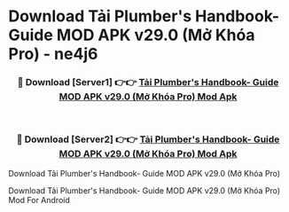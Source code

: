 # Download Tải Plumber's Handbook- Guide MOD APK v29.0 (Mở Khóa Pro) - ne4j6


<div align="center">
<h3>🔴 Download [Server1] 👉👉 <a href="https://apk-comot.site?title=Tải_Plumber's_Handbook-_Guide_MOD_APK_v29.0_(Mở_Khóa_Pro)">Tải Plumber's Handbook- Guide MOD APK v29.0 (Mở Khóa Pro) Mod Apk</a></h3><br>
<h3>🔴 Download [Server2] 👉👉 <a href="https://apk-comot.site?title=Tải_Plumber's_Handbook-_Guide_MOD_APK_v29.0_(Mở_Khóa_Pro)">Tải Plumber's Handbook- Guide MOD APK v29.0 (Mở Khóa Pro) Mod Apk</a></h3>
</div>



Download Tải Plumber's Handbook- Guide MOD APK v29.0 (Mở Khóa Pro) 

Download Tải Plumber's Handbook- Guide MOD APK v29.0 (Mở Khóa Pro) Mod For Android